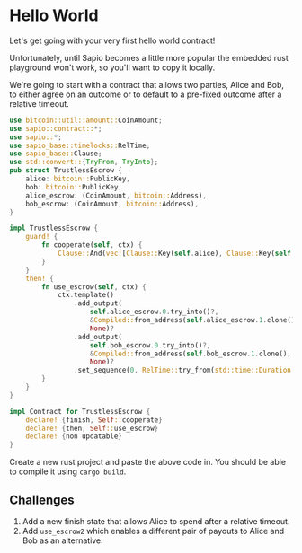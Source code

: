 # Hello World

Let's get going with your very first hello world contract!

Unfortunately, until Sapio becomes a little more popular the embedded rust
playground won't work, so you'll want to copy it locally.

We're going to start with a contract that allows two parties, Alice and Bob,
to either agree on an outcome or to default to a pre-fixed outcome after a
relative timeout.

```rust
use bitcoin::util::amount::CoinAmount;
use sapio::contract::*;
use sapio::*;
use sapio_base::timelocks::RelTime;
use sapio_base::Clause;
use std::convert::{TryFrom, TryInto};
pub struct TrustlessEscrow {
    alice: bitcoin::PublicKey,
    bob: bitcoin::PublicKey,
    alice_escrow: (CoinAmount, bitcoin::Address),
    bob_escrow: (CoinAmount, bitcoin::Address),
}

impl TrustlessEscrow {
    guard! {
        fn cooperate(self, ctx) {
            Clause::And(vec![Clause::Key(self.alice), Clause::Key(self.bob)])
        }
    }
    then! {
        fn use_escrow(self, ctx) {
            ctx.template()
                .add_output(
                    self.alice_escrow.0.try_into()?,
                    &Compiled::from_address(self.alice_escrow.1.clone(), None),
                    None)?
                .add_output(
                    self.bob_escrow.0.try_into()?,
                    &Compiled::from_address(self.bob_escrow.1.clone(), None),
                    None)?
                .set_sequence(0, RelTime::try_from(std::time::Duration::from_secs(10*24*60*60))?.into())?.into()
        }
    }
}

impl Contract for TrustlessEscrow {
    declare! {finish, Self::cooperate}
    declare! {then, Self::use_escrow}
    declare! {non updatable}
}
```

Create a new rust project and paste the above code in. You should be able to
compile it using `cargo build`. 

## Challenges

1. Add a new finish state that allows Alice to spend after a relative timeout.
1. Add `use_escrow2` which enables a different pair of payouts to Alice and
   Bob as an alternative.
